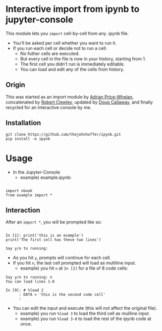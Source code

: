 # Interactive import from ipynb to jupyter-console

This module lets you `import` cell-by-cell from any .ipynb file.

- You'll be asked per cell whether you want to run it.
- If you run each cell or decide not to run a cell:
    - No futher cells are executed.
    - But every cell in the file is now in your history, starting from 1.
    - The first cell you didn't run is immediately editable.
    - You can load and edit any of the cells from history.

## Origin

This was started as an import module by [Adrian Price-Whelan][0], concatenated by [Robert Clewley][1], updated by [Doug Callaway][2], and finally recycled for an interactive console by me. 

[0]: http://jupyter-notebook.readthedocs.io/en/latest/examples/Notebook/Importing%20Notebooks.html
[1]: https://gist.github.com/robclewley/75b7719119892b99d73b
[2]: https://gist.github.com/DCAL12/1a872bd63bedfb7b12612c8a7ec0f52e

## Installation

```
git clone https://github.com/thejohnhoffer/ipynb.git
pip install -e ipynb
```

# Usage

- In the Jupyter-Console
    - example) example.ipynb:

```

import nbook
from example import *

```

## Interaction

After an `import *`, you will be prompted like so:

```

In [1]: print('this is an example')
print('The first cell has these two lines')

Say y/n to running: 

```

- As you hit `y`, prompts will continue for each cell.
- If you hit `n`, the last cell prompted will load as multiline input.
    - example) you hit `n` at `In [2]` for a file of 8 code cells:

```
Say y/n to running: n                               
You can load lines 1-8                            
                                                    
In [9]: # %load 2                                   
      : DATA = 'this is the second code cell'
      :                                             
```

- You can edit the input and execute (this will not affect the original file).
    - example) you run `%load 3` to load the third cell as muliline input.
    - example) you run `%load 3-8` to load the rest of the ipynb code at once.

